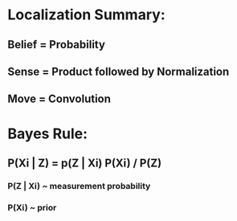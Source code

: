 # Localization Summary:
##  Belief = Probability
##  Sense = Product followed by Normalization
##  Move = Convolution

# Bayes Rule:
## P(Xi | Z) = p(Z | Xi) P(Xi) / P(Z)
###  P(Z | Xi) ~ measurement probability
###  P(Xi) ~ prior
